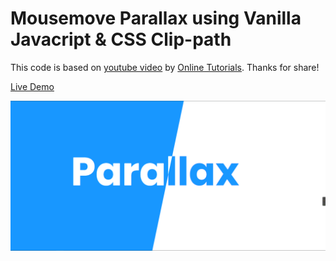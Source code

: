 # Mousemove Parallax using Vanilla Javacript & CSS Clip-path

This code is based on [youtube video](https://www.youtube.com/watch?v=YjnuuqVdadI) by [Online Tutorials](https://www.youtube.com/channel/UCbwXnUipZsLfUckBPsC7Jog). Thanks for share!

[Live Demo](https://yangshun.win/Learn-To-Use/Front-End/CSS-Effect/2019/12/03-Mousemove-Parallax/index.html)

![](effect.png)